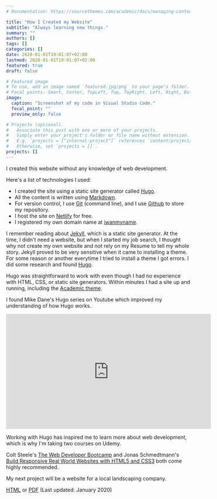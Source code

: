 ```yaml
---
# Documentation: https://sourcethemes.com/academic/docs/managing-content/

title: "How I Created my Website"
subtitle: "Always learning new things."
summary: ""
authors: []
tags: []
categories: []
date: 2020-01-01T19:01:07+02:00
lastmod: 2020-01-01T19:01:07+02:00
featured: true
draft: false

# Featured image
# To use, add an image named `featured.jpg/png` to your page's folder.
# Focal points: Smart, Center, TopLeft, Top, TopRight, Left, Right, BottomLeft, Bottom, BottomRight.
image: 
  caption: "Screenshot of my code in Visual Studio Code."
  focal_point: ""
  preview_only: false

# Projects (optional).
#   Associate this post with one or more of your projects.
#   Simply enter your project's folder or file name without extension.
#   E.g. `projects = ["internal-project"]` references `content/project/deep-learning/index.md`.
#   Otherwise, set `projects = []`.
projects: []
---
```

I created this website without any knowledge of web development.

Here's a list of technologies I used: 
- I created the site using a static site generator called [Hugo](https://gohugo.io/).  
- All the content is written using [Markdown](https://www.markdownguide.org/).  
- For version control, I use [Git](https://git-scm.com/) (command line), and I use [Github](https://github.com/) to store my repository.  
- I host the site on [Netlify](https://www.netlify.com/) for free.  
- I registered my own domain name at [iwanmyname](https://iwantmyname.com/).

I remember reading about [Jekyll](https://jekyllrb.com/), which is a static site generator.  At the time, I didn't need a website, but when I started my job search, I thought why not create my own website and not rely on my Resume to tell my whole story.  Jekyll proved to be very sensitive when it came to installing a theme.  For some reason or another everytime I tried to install a theme I got errors.  I did some research and found [Hugo](https://gohugo.io/).

Hugo was straightforward to work with even though I had no experience with HTML, CSS, or static site generators.  Within minutes I had a site up and running, including the [Academic theme](https://themes.gohugo.io/academic/).

I found Mike Dane's Hugo series on Youtube which improved my understanding of how Hugo works.  
<iframe width="560" height="315" src="https://www.youtube.com/embed/qtIqKaDlqXo"
frameborder="0" allow="accelerometer; autoplay; encrypted-media; gyroscope;
picture-in-picture" allowfullscreen></iframe>  

Working with Hugo has inspired me to learn more about web development, which is why I'm taking two courses on Udemy.

Colt Steele's [The Web Developer Bootcamp](https://www.udemy.com/course/the-web-developer-bootcamp/)
and Jonas Schmedtmann's [Build Responsive Real World Websites with HTML5 and CSS3](https://www.udemy.com/course/design-and-develop-a-killer-website-with-html5-and-css3/) both come highly recommended.

My next project will be a website for a local landscaping company.

[HTML](cv/) or [PDF](files/TAIJERON_2019_12_Simulations_Trainer.pdf) (Last updated: January 2020)